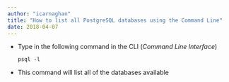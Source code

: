 ```yaml
---
author: "icarnaghan"
title: "How to list all PostgreSQL databases using the Command Line"
date: 2018-04-07
---
```


- Type in the following command in the CLI (_Command Line Interface_)
    
    ```
    psql -l
    ```
    
- This command will list all of the databases available
